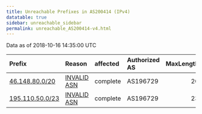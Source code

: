 ```yaml
---
title: Unreachable Prefixes in AS200414 (IPv4)
datatable: true
sidebar: unreachable_sidebar
permalink: unreachable_AS200414-v4.html
---
```


Data as of 2018-10-16 14:35:00 UTC


<div class="datatable-begin"></div>

| Prefix                                                   | Reason                                                                                                  | affected   | Authorized AS   |   MaxLength | Anchor                                         |   unreachable /24s |
|:---------------------------------------------------------|:--------------------------------------------------------------------------------------------------------|:-----------|:----------------|------------:|:-----------------------------------------------|-------------------:|
| [46.148.80.0/20](https://stat.ripe.net/46.148.80.0/20)   | [INVALID ASN](https://rpki-validator.ripe.net/announcement-preview?asn=AS200414&prefix=46.148.80.0/20)  | complete   | AS196729        |          20 | [RIPE](unreachable_RIPE_NCC_RPKI_Root-v4.html) |                 16 |
| [195.110.50.0/23](https://stat.ripe.net/195.110.50.0/23) | [INVALID ASN](https://rpki-validator.ripe.net/announcement-preview?asn=AS200414&prefix=195.110.50.0/23) | complete   | AS196729        |          23 | [RIPE](unreachable_RIPE_NCC_RPKI_Root-v4.html) |                  2 |

<div class="datatable-end"></div>
